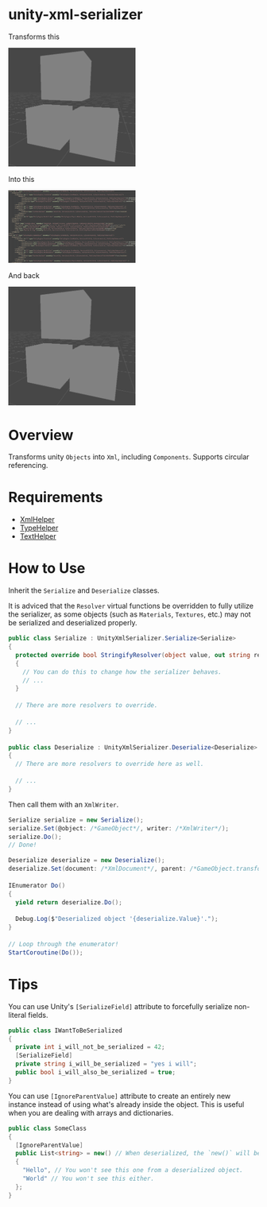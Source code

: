 # unity-xml-serializer
Transforms this

<img src="https://raw.githubusercontent.com/llyme-unity-library/unity-xml-serializer/main/Sample0.png" width="256">

Into this

<img src="https://raw.githubusercontent.com/llyme-unity-library/unity-xml-serializer/main/Sample1.png" width="256">

And back

<img src="https://raw.githubusercontent.com/llyme-unity-library/unity-xml-serializer/main/Sample0.png" width="256">

# Overview
Transforms unity `Objects` into `Xml`, including `Components`. Supports circular referencing.

# Requirements
* [XmlHelper](https://github.com/llyme-unity-library/unity-xml-helper)
* [TypeHelper](https://github.com/llyme-unity-library/unity-type-helper)
* [TextHelper](https://github.com/llyme-unity-library/unity-text-helper)

# How to Use
Inherit the `Serialize` and `Deserialize` classes.

It is adviced that the `Resolver` virtual functions be overridden to fully
utilize the serializer, as some objects (such as `Materials`, `Textures`, etc.)
may not be serialized and deserialized properly.

```csharp
public class Serialize : UnityXmlSerializer.Serialize<Serialize>
{
  protected override bool StringifyResolver(object value, out string result)
  {
    // You can do this to change how the serializer behaves.
    // ...
  }

  // There are more resolvers to override.

  // ...
}

public class Deserialize : UnityXmlSerializer.Deserialize<Deserialize>
{
  // There are more resolvers to override here as well.
  
  // ...
}
```

Then call them with an `XmlWriter`.

```csharp
Serialize serialize = new Serialize();
serialize.Set(@object: /*GameObject*/, writer: /*XmlWriter*/);
serialize.Do();
// Done!
```

```csharp
Deserialize deserialize = new Deserialize();
deserialize.Set(document: /*XmlDocument*/, parent: /*GameObject.transform*/);

IEnumerator Do()
{
  yield return deserialize.Do();

  Debug.Log($"Deserialized object '{deserialize.Value}'.");
}

// Loop through the enumerator!
StartCoroutine(Do());
```

# Tips

You can use Unity's `[SerializeField]` attribute to forcefully serialize non-literal fields.

```csharp
public class IWantToBeSerialized
{
  private int i_will_not_be_serialized = 42;
  [SerializeField]
  private string i_will_be_serialized = "yes i will";
  public bool i_will_also_be_serialized = true;
}
```

You can use `[IgnoreParentValue]` attribute to create an entirely new instance instead of using what's already inside the object.
This is useful when you are dealing with arrays and dictionaries.

```csharp
public class SomeClass
{
  [IgnoreParentValue]
  public List<string> = new() // When deserialized, the `new()` will be overridden.
  {
    "Hello", // You won't see this one from a deserialized object.
    "World" // You won't see this either.
  };
}
```
